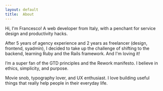 ```yaml
---
layout: default
title:  About
---
```


Hi, I'm Francesco! A web developer from Italy, with a penchant for service design and productivity hacks.

After 5 years of agency experience and 2 years as freelancer (design, frontend, syadmin), I decided to take up the challenge of shifting to the backend, learning Ruby and the Rails framework. And I'm loving it!

I’m a super fan of the GTD principles and the Rework manifesto. I believe in ethics, simplicity, and purpose.

Movie snob, typography lover, and UX enthusiast. I love building useful things that really help people in their everyday life.
